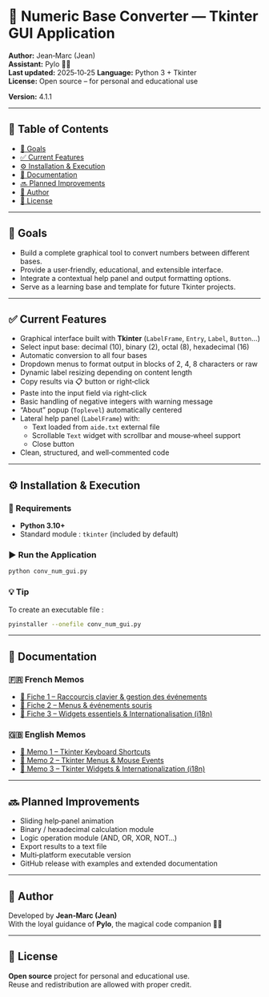 # 🧮 Numeric Base Converter — Tkinter GUI Application

**Author:** Jean‑Marc (Jean)  
**Assistant:** Pylo 🧙‍♂️  
**Last updated:** 2025‑10‑25 
**Language:** Python 3 + Tkinter  
**License:** Open source – for personal and educational use

**Version:** 4.1.1


---

## 📖 Table of Contents
- [🎯 Goals](#-goals)
- [✅ Current Features](#-current-features)
- [⚙️ Installation & Execution](#️-installation--execution)
- [📘 Documentation](#-documentation)
- [🔜 Planned Improvements](#-planned-improvements)
- [👤 Author](#-author)
- [📜 License](#-license)

---

## 🎯 Goals
- Build a complete graphical tool to convert numbers between different bases.  
- Provide a user‑friendly, educational, and extensible interface.  
- Integrate a contextual help panel and output formatting options.  
- Serve as a learning base and template for future Tkinter projects.

---

## ✅ Current Features
- Graphical interface built with **Tkinter** (`LabelFrame`, `Entry`, `Label`, `Button`…)  
- Select input base: decimal (10), binary (2), octal (8), hexadecimal (16)  
- Automatic conversion to all four bases  
- Dropdown menus to format output in blocks of 2, 4, 8 characters or raw  
- Dynamic label resizing depending on content length  
- Copy results via 📋 button or right‑click  
- Paste into the input field via right‑click  
- Basic handling of negative integers with warning message  
- “About” popup (`Toplevel`) automatically centered  
- Lateral help panel (`LabelFrame`) with:  
  - Text loaded from `aide.txt` external file  
  - Scrollable `Text` widget with scrollbar and mouse‑wheel support  
  - Close button  
- Clean, structured, and well‑commented code

---

## ⚙️ Installation & Execution

### 🧩 Requirements
- **Python 3.10+**
- Standard module : `tkinter` (included by default)

### ▶️ Run the Application
```bash
python conv_num_gui.py
```

### 💡 Tip
To create an executable file :
```bash
pyinstaller --onefile conv_num_gui.py
```

---

## 📘 Documentation

### 🇫🇷 French Memos
- [🧭 Fiche 1 – Raccourcis clavier & gestion des événements](./Documentation/Fiche_memo_Tkinter_raccourcis.md)  
- [🧭 Fiche 2 – Menus & événements souris](./Documentation/Fiche_memo_Tkinter_menus_souris.md)  
- [🧭 Fiche 3 – Widgets essentiels & Internationalisation (i18n)](./Documentation/Fiche_memo_Tkinter_widgets_i18n.md)

### 🇬🇧 English Memos
- [🧭 Memo 1 – Tkinter Keyboard Shortcuts](./Documentation/Tkinter_shortcuts_memo_EN.md)  
- [🧭 Memo 2 – Tkinter Menus & Mouse Events](./Documentation/Tkinter_menus_mouse_memo_EN.md)  
- [🧭 Memo 3 – Tkinter Widgets & Internationalization (i18n)](./Documentation/Tkinter_widgets_i18n_memo_EN.md)

---

## 🔜 Planned Improvements
- Sliding help‑panel animation  
- Binary / hexadecimal calculation module  
- Logic operation module (AND, OR, XOR, NOT…)  
- Export results to a text file  
- Multi‑platform executable version  
- GitHub release with examples and extended documentation

---

## 👤 Author
Developed by **Jean‑Marc (Jean)**  
With the loyal guidance of **Pylo**, the magical code companion 🧙‍♂️

---

## 📜 License
**Open source** project for personal and educational use.  
Reuse and redistribution are allowed with proper credit.
